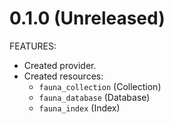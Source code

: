 # 0.1.0 (Unreleased)

FEATURES:

- Created provider.
- Created resources:
  - `fauna_collection` (Collection)
  - `fauna_database` (Database)
  - `fauna_index` (Index)
